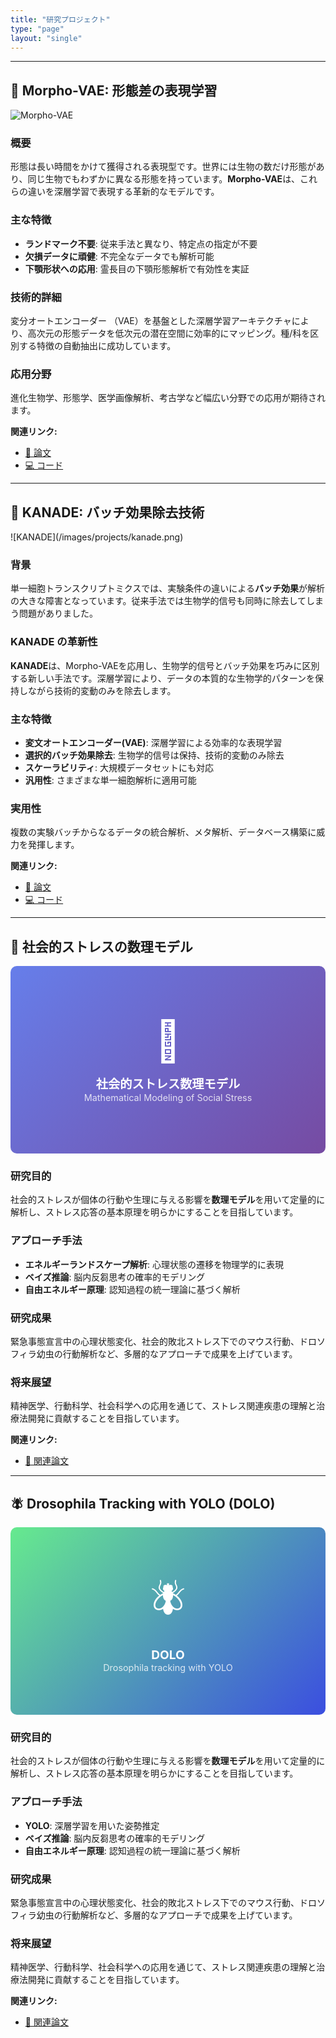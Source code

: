 ```yaml
---
title: "研究プロジェクト"
type: "page"
layout: "single"
---
```


---

## 🧬 Morpho-VAE: 形態差の表現学習

![Morpho-VAE](/images/projects/morpho-vae.jpg)

### 概要
形態は長い時間をかけて獲得される表現型です。世界には生物の数だけ形態があり、同じ生物でもわずかに異なる形態を持っています。**Morpho-VAE**は、これらの違いを深層学習で表現する革新的なモデルです。

### 主な特徴
- **ランドマーク不要**: 従来手法と異なり、特定点の指定が不要
- **欠損データに頑健**: 不完全なデータでも解析可能
- **下顎形状への応用**: 霊長目の下顎形態解析で有効性を実証

### 技術的詳細
変分オートエンコーダー
（VAE）を基盤とした深層学習アーキテクチャにより、高次元の形態データを低次元の潜在空間に効率的にマッピング。種/科を区別する特徴の自動抽出に成功しています。

### 応用分野
進化生物学、形態学、医学画像解析、考古学など幅広い分野での応用が期待されます。

**関連リンク:**
- [📄 論文](https://doi.org/10.1038/s41540-023-00293-6)
- [💻 コード](https://github.com/masa10223)

---

## 🔬 KANADE: バッチ効果除去技術
<div id="kanade-detail"></div>
![KANADE](/images/projects/kanade.png)

### 背景
単一細胞トランスクリプトミクスでは、実験条件の違いによる**バッチ効果**が解析の大きな障害となっています。従来手法では生物学的信号も同時に除去してしまう問題がありました。

### KANADE の革新性
**KANADE**は、Morpho-VAEを応用し、生物学的信号とバッチ効果を巧みに区別する新しい手法です。深層学習により、データの本質的な生物学的パターンを保持しながら技術的変動のみを除去します。

### 主な特徴
- **変文オートエンコーダー(VAE)**: 深層学習による効率的な表現学習
- **選択的バッチ効果除去**: 生物学的信号は保持、技術的変動のみ除去
- **スケーラビリティ**: 大規模データセットにも対応
- **汎用性**: さまざまな単一細胞解析に適用可能

### 実用性
複数の実験バッチからなるデータの統合解析、メタ解析、データベース構築に威力を発揮します。

**関連リンク:**
- [📄 論文](https://www.biorxiv.org/content/biorxiv/early/2025/04/16/2025.04.10.648296.full.pdf)
- [💻 コード](https://github.com/masa10223)

---

## 🧠 社会的ストレスの数理モデル
<div id="stress-detail"></div>
<div style="width: 100%; height: 300px; background: linear-gradient(135deg, #667eea 0%, #764ba2 100%); border-radius: 10px; display: flex; align-items: center; justify-content: center; margin: 1rem 0;">
  <div style="text-align: center; color: white;">
    <div style="font-size: 4rem; margin-bottom: 1rem;">🧠</div>
    <div style="font-size: 1.2rem; font-weight: bold;">社会的ストレス数理モデル</div>
    <div style="font-size: 0.9rem; opacity: 0.8;">Mathematical Modeling of Social Stress</div>
  </div>
</div>

### 研究目的
社会的ストレスが個体の行動や生理に与える影響を**数理モデル**を用いて定量的に解析し、ストレス応答の基本原理を明らかにすることを目指しています。

### アプローチ手法
- **エネルギーランドスケープ解析**: 心理状態の遷移を物理学的に表現
- **ベイズ推論**: 脳内反芻思考の確率的モデリング
- **自由エネルギー原理**: 認知過程の統一理論に基づく解析

### 研究成果
緊急事態宣言中の心理状態変化、社会的敗北ストレス下でのマウス行動、ドロソフィラ幼虫の行動解析など、多層的なアプローチで成果を上げています。

### 将来展望
精神医学、行動科学、社会科学への応用を通じて、ストレス関連疾患の理解と治療法開発に貢献することを目指しています。

**関連リンク:**
- [📄 関連論文](/ja/publication/)


---

## 🪰 Drosophila Tracking with YOLO (DOLO)

<div style="width: 100%; height: 300px; background: linear-gradient(135deg,rgb(102, 234, 142) 0%,rgb(59, 78, 224) 100%); border-radius: 10px; display: flex; align-items: center; justify-content: center; margin: 1rem 0;">
  <div style="text-align: center; color: white;">
    <div style="font-size: 4rem; margin-bottom: 1rem;">🪰</div>
    <div style="font-size: 1.2rem; font-weight: bold;">DOLO</div>
    <div style="font-size: 0.9rem; opacity: 0.8;">Drosophila tracking with YOLO</div>
  </div>
</div>

### 研究目的
社会的ストレスが個体の行動や生理に与える影響を**数理モデル**を用いて定量的に解析し、ストレス応答の基本原理を明らかにすることを目指しています。

### アプローチ手法
- **YOLO**: 深層学習を用いた姿勢推定
- **ベイズ推論**: 脳内反芻思考の確率的モデリング
- **自由エネルギー原理**: 認知過程の統一理論に基づく解析

### 研究成果
緊急事態宣言中の心理状態変化、社会的敗北ストレス下でのマウス行動、ドロソフィラ幼虫の行動解析など、多層的なアプローチで成果を上げています。

### 将来展望
精神医学、行動科学、社会科学への応用を通じて、ストレス関連疾患の理解と治療法開発に貢献することを目指しています。

**関連リンク:**
- [📄 関連論文](/ja/publication/)